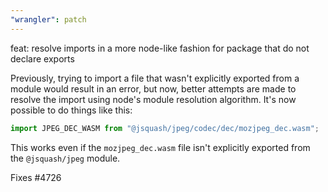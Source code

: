```yaml
---
"wrangler": patch
---
```


feat: resolve imports in a more node-like fashion for package that do not declare exports

Previously, trying to import a file that wasn't explicitly exported from a module would result in an error, but now, better attempts are made to resolve the import using node's module resolution algorithm. It's now possible to do things like this:

```js
import JPEG_DEC_WASM from "@jsquash/jpeg/codec/dec/mozjpeg_dec.wasm";
```

This works even if the `mozjpeg_dec.wasm` file isn't explicitly exported from the `@jsquash/jpeg` module.

Fixes #4726 
